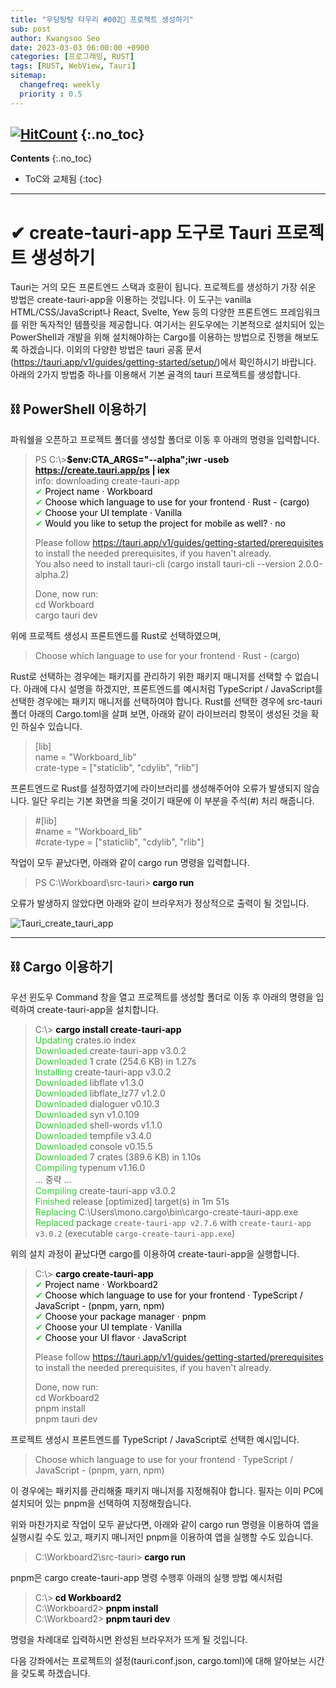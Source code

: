 ```yaml
---
title: "우당탕탕 타우리 #002💬 프로젝트 생성하기" 
sub: post
author: Kwangsoo Seo
date: 2023-03-03 06:00:00 +0900
categories: [프로그래밍, RUST]
tags: [RUST, WebView, Tauri]
sitemap:
  changefreq: weekly
  priority : 0.5
---
```

[![HitCount](https://hits.dwyl.com/MonosLab/post24.svg?style=flat-square&show=unique)](http://hits.dwyl.com/MonosLab/post24)
{:.no_toc}
---
**Contents**
{:.no_toc}

* ToC와 교체됨
{:toc}  

---  

# ✔ create-tauri-app 도구로 Tauri 프로젝트 생성하기   

Tauri는 거의 모든 프론트엔드 스택과 호환이 됩니다. 프로젝트를 생성하기 가장 쉬운 방법은 create-tauri-app을 이용하는 것입니다. 이 도구는 vanilla HTML/CSS/JavaScript나 React, Svelte, Yew 등의 다양한 프론트엔드 프레임워크를 위한 독자적인 템플릿을 제공합니다.
여기서는 윈도우에는 기본적으로 설치되어 있는 PowerShell과 개발을 위해 설치해야하는 Cargo를 이용하는 방법으로 진행을 해보도록 하겠습니다. 이외의 다양한 방법은 tauri 공홈 문서(https://tauri.app/v1/guides/getting-started/setup/)에서 확인하시기 바랍니다. 아래의 2가지 방법중 하나를 이용해서 기본 골격의 tauri 프로젝트를 생성합니다.

## ⛓ PowerShell 이용하기   

파워쉘을 오픈하고 프로젝트 폴더를 생성할 폴더로 이동 후 아래의 명령을 입력합니다.   
> PS C:\\>**<span style="color:black">$env:CTA_ARGS="--alpha";iwr -useb https://create.tauri.app/ps | iex</span>**   
> info: downloading create-tauri-app   
> <span style="color:limegreen">✔</span> <span style="color:black">Project name · Workboard</span>   
> <span style="color:limegreen">✔</span> <span style="color:black">Choose which language to use for your frontend · Rust - (cargo)</span>   
> <span style="color:limegreen">✔</span> <span style="color:black">Choose your UI template · Vanilla</span>   
> <span style="color:limegreen">✔</span> <span style="color:black">Would you like to setup the project for mobile as well? · no</span>   
>    
> Please follow https://tauri.app/v1/guides/getting-started/prerequisites to install the needed prerequisites, if you haven't already.   
> You also need to install tauri-cli (cargo install tauri-cli --version 2.0.0-alpha.2)   
>    
> Done, now run:   
>   cd Workboard   
>   cargo tauri dev   

위에 프로젝트 생성시 프론트엔드를 Rust로 선택하였으며,   
> Choose which language to use for your frontend · Rust - (cargo)   

Rust로 선택하는 경우에는 패키지를 관리하기 위한 패키지 매니저를 선택할 수 없습니다. 아래에 다시 설명을 하겠지만, 프론트엔드를 예시처럼 TypeScript / JavaScript를 선택한 경우에는 패키지 매니저를 선택하여야 합니다. 
Rust를 선택한 경우에 src-tauri 폴더 아래의 Cargo.toml을 살펴 보면, 아래와 같이 라이브러리 항목이 생성된 것을 확인 하실수 있습니다.

> [lib]   
> name = "Workboard_lib"   
> crate-type = ["staticlib", "cdylib", "rlib"]   

프론트엔드로 Rust를 설정하였기에 라이브러리를 생성해주어야 오류가 발생되지 않습니다. 일단 우리는 기본 화면을 띄울 것이기 때문에 이 부분을  주석(#) 처리 해줍니다.    

> #[lib]   
> #name = "Workboard_lib"   
> #crate-type = ["staticlib", "cdylib", "rlib"]   

작업이 모두 끝났다면, 아래와 같이 cargo run 명령을 입력합니다.   

> PS C:\\Workboard\\src-tauri>**<span style="color:black"> cargo run</span>**   

오류가 발생하지 않았다면 아래와 같이 브라우저가 정상적으로 출력이 될 것입니다.

![Tauri_create_tauri_app](https://monoslab.github.io/assets/img/posts/create_tauri_app.png)   

---

## ⛓ Cargo 이용하기   

우선 윈도우 Command 창을 열고 프로젝트를 생성할 폴더로 이동 후 아래의 명령을 입력하여 create-tauri-app을 설치합니다.   

> C:\\> **<span style="color:black">cargo install create-tauri-app</span>**   
>     <span style="color:limegreen">Updating</span> crates.io index   
>   <span style="color:limegreen">Downloaded</span> create-tauri-app v3.0.2   
>   <span style="color:limegreen">Downloaded</span> 1 crate (254.6 KB) in 1.27s   
>   <span style="color:limegreen">Installing</span> create-tauri-app v3.0.2   
>   <span style="color:limegreen">Downloaded</span> libflate v1.3.0   
>   <span style="color:limegreen">Downloaded</span> libflate_lz77 v1.2.0   
>   <span style="color:limegreen">Downloaded</span> dialoguer v0.10.3   
>   <span style="color:limegreen">Downloaded</span> syn v1.0.109   
>   <span style="color:limegreen">Downloaded</span> shell-words v1.1.0   
>   <span style="color:limegreen">Downloaded</span> tempfile v3.4.0   
>   <span style="color:limegreen">Downloaded</span> console v0.15.5   
>   <span style="color:limegreen">Downloaded</span> 7 crates (389.6 KB) in 1.10s   
>    <span style="color:limegreen">Compiling</span> typenum v1.16.0   
>    ... 중략 ...   
>    <span style="color:limegreen">Compiling</span> create-tauri-app v3.0.2   
>     <span style="color:limegreen">Finished</span> release [optimized] target(s) in 1m 51s   
>    <span style="color:limegreen">Replacing</span> C:\Users\mono\.cargo\bin\cargo-create-tauri-app.exe   
>     <span style="color:limegreen">Replaced</span> package `create-tauri-app v2.7.6` with `create-tauri-app v3.0.2` (executable `cargo-create-tauri-app.exe`)   

위의 설치 과정이 끝났다면 cargo를 이용하여 create-tauri-app을 실행합니다.   

> C:\\> **<span style="color:black">cargo create-tauri-app</span>**   
> <span style="color:limegreen">✔</span> <span style="color:black">Project name · Workboard2</span>   
> <span style="color:limegreen">✔</span> <span style="color:black">Choose which language to use for your frontend · TypeScript / JavaScript - (pnpm, yarn, npm)</span>   
> <span style="color:limegreen">✔</span> <span style="color:black">Choose your package manager · pnpm</span>   
> <span style="color:limegreen">✔</span> <span style="color:black">Choose your UI template · Vanilla</span>   
> <span style="color:limegreen">✔</span> <span style="color:black">Choose your UI flavor · JavaScript</span>   
>    
> Please follow https://tauri.app/v1/guides/getting-started/prerequisites to install the needed prerequisites, if you haven't already.   
>    
> Done, now run:   
>   cd Workboard2   
>   pnpm install   
>   pnpm tauri dev   

프로젝트 생성시 프론트엔드를 TypeScript / JavaScript로 선택한 예시입니다.   

> Choose which language to use for your frontend · TypeScript / JavaScript - (pnpm, yarn, npm)   

이 경우에는 패키지를 관리해줄 패키지 매니저를 지정해줘야 합니다. 필자는 이미 PC에 설치되어 있는 pnpm을 선택하여 지정해줬습니다.   

위와 마찬가지로 작업이 모두 끝났다면, 아래와 같이 cargo run 명령을 이용하여 앱을 실행시킬 수도 있고, 패키지 매니저인 pnpm을 이용하여 앱을 실행할 수도 있습니다.   

> C:\\Workboard2\\src-tauri>**<span style="color:black"> cargo run</span>**   

pnpm은 cargo create-tauri-app 명령 수행후 아래의 실행 방법 예시처럼   

> C:\\>**<span style="color:black"> cd Workboard2</span>**   
> C:\\Workboard2>**<span style="color:black"> pnpm install</span>**   
> C:\\Workboard2>**<span style="color:black"> pnpm tauri dev</span>**   

명령을 차례대로 입력하시면 완성된 브라우저가 뜨게 될 것입니다.   

다음 강좌에서는 프로젝트의 설정(tauri.conf.json, cargo.toml)에 대해 알아보는 시간을 갖도록 하겠습니다.   